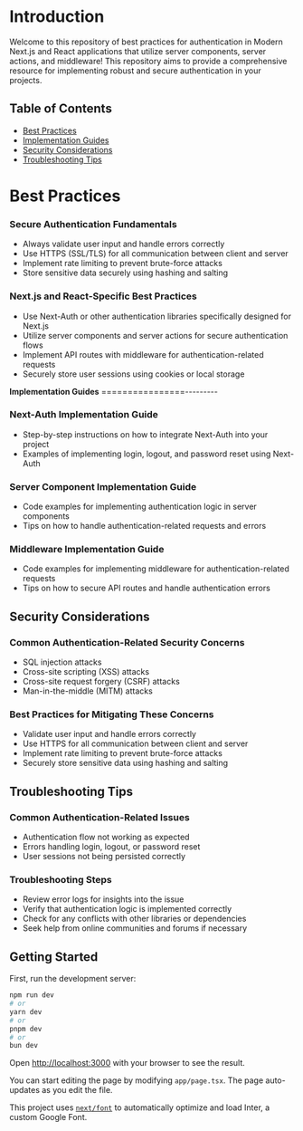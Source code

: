 # **Introduction**

Welcome to this repository of best practices for authentication in Modern Next.js and React applications that utilize server components, server actions, and middleware! This repository aims to provide a comprehensive resource for implementing robust and secure authentication in your projects.

## **Table of Contents**

- [Best Practices](#best-practices)
- [Implementation Guides](#implementation-guides)
- [Security Considerations](#security-considerations)
- [Troubleshooting Tips](#troubleshooting-tips)

# **Best Practices**

### Secure Authentication Fundamentals

- Always validate user input and handle errors correctly
- Use HTTPS (SSL/TLS) for all communication between client and server
- Implement rate limiting to prevent brute-force attacks
- Store sensitive data securely using hashing and salting

### Next.js and React-Specific Best Practices

- Use Next-Auth or other authentication libraries specifically designed for Next.js
- Utilize server components and server actions for secure authentication flows
- Implement API routes with middleware for authentication-related requests
- Securely store user sessions using cookies or local storage

**Implementation Guides**
================---------

### Next-Auth Implementation Guide

- Step-by-step instructions on how to integrate Next-Auth into your project
- Examples of implementing login, logout, and password reset using Next-Auth

### Server Component Implementation Guide

- Code examples for implementing authentication logic in server components
- Tips on how to handle authentication-related requests and errors

### Middleware Implementation Guide

- Code examples for implementing middleware for authentication-related requests
- Tips on how to secure API routes and handle authentication errors

## **Security Considerations**

### Common Authentication-Related Security Concerns

- SQL injection attacks
- Cross-site scripting (XSS) attacks
- Cross-site request forgery (CSRF) attacks
- Man-in-the-middle (MITM) attacks

### Best Practices for Mitigating These Concerns

- Validate user input and handle errors correctly
- Use HTTPS for all communication between client and server
- Implement rate limiting to prevent brute-force attacks
- Securely store sensitive data using hashing and salting

## **Troubleshooting Tips**

### Common Authentication-Related Issues

- Authentication flow not working as expected
- Errors handling login, logout, or password reset
- User sessions not being persisted correctly

### Troubleshooting Steps

- Review error logs for insights into the issue
- Verify that authentication logic is implemented correctly
- Check for any conflicts with other libraries or dependencies
- Seek help from online communities and forums if necessary

## Getting Started

First, run the development server:

```bash
npm run dev
# or
yarn dev
# or
pnpm dev
# or
bun dev
```

Open [http://localhost:3000](http://localhost:3000) with your browser to see the result.

You can start editing the page by modifying `app/page.tsx`. The page auto-updates as you edit the file.

This project uses [`next/font`](https://nextjs.org/docs/basic-features/font-optimization) to automatically optimize and load Inter, a custom Google Font.
